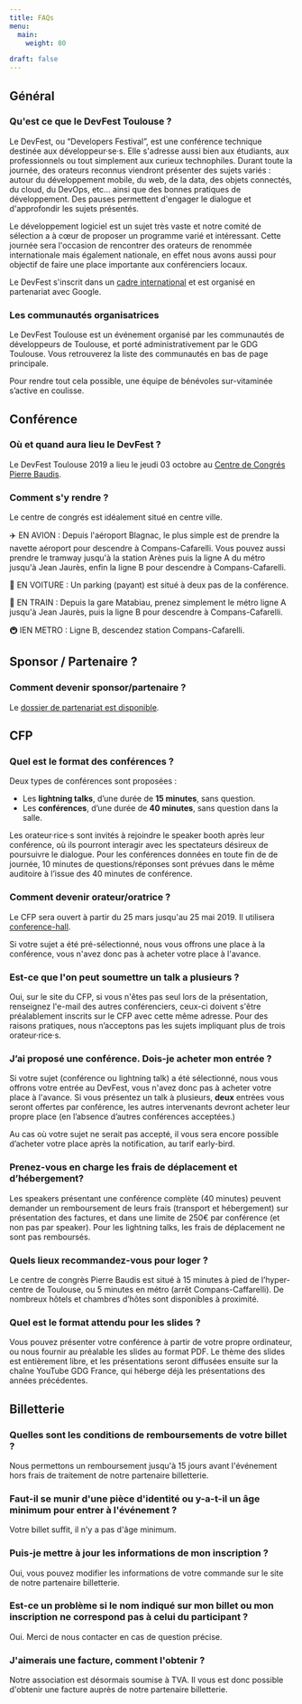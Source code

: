 ```yaml
---
title: FAQs
menu:
  main:
    weight: 80

draft: false
---
```


## Général

### Qu'est ce que le DevFest Toulouse ?

Le DevFest, ou “Developers Festival”, est une conférence technique destinée aux développeur·se·s.
Elle s'adresse aussi bien aux étudiants, aux professionnels ou tout simplement aux curieux technophiles.
Durant toute la journée, des orateurs reconnus viendront présenter des sujets variés : autour du développement mobile, du web, de la data, des objets connectés, du cloud, du DevOps, etc... ainsi que des bonnes pratiques de développement.
Des pauses permettent d'engager le dialogue et d'approfondir les sujets présentés.

Le développement logiciel est un sujet très vaste et notre comité de sélection a à cœur de proposer un programme varié et intéressant.
Cette journée sera l'occasion de rencontrer des orateurs de renommée internationale mais également nationale, en effet nous avons aussi pour objectif de faire une place importante aux conférenciers locaux.

Le DevFest s'inscrit dans un [cadre international](https://developers.google.com/events/devfest/) et est organisé en partenariat avec Google.

### Les communautés organisatrices

Le DevFest Toulouse est un événement organisé par les communautés de développeurs de Toulouse, et porté administrativement par le GDG Toulouse.
Vous retrouverez la liste des communautés en bas de page principale.

Pour rendre tout cela possible, une équipe de bénévoles sur-vitaminée s’active en coulisse.


## Conférence

### Où et quand aura lieu le DevFest ?

Le DevFest Toulouse 2019 a lieu le jeudi 03 octobre au [Centre de Congrés Pierre Baudis](https://goo.gl/maps/vDmHc8mFQtD2).

### Comment s'y rendre ?

Le centre de congrés est idéalement situé en centre ville.

:airplane: EN AVION :
Depuis l'aéroport Blagnac, le plus simple est de prendre la navette aéroport pour descendre à Compans-Cafarelli. Vous pouvez aussi prendre le tramway jusqu'à la station Arènes puis la ligne A du métro jusqu'à Jean Jaurès, enfin la ligne B pour descendre à Compans-Cafarelli.

:car: EN VOITURE :
Un parking (payant) est situé à deux pas de la conférence.

:train: EN TRAIN :
Depuis la gare Matabiau, prenez simplement le métro ligne A jusqu'à Jean Jaurès, puis la ligne B pour descendre à Compans-Cafarelli.

:metro: IEN METRO :
Ligne B, descendez station Compans-Cafarelli.

## Sponsor / Partenaire ?

### Comment devenir sponsor/partenaire ?

Le [dossier de partenariat est disponible](https://drive.google.com/open?id=1Uo1V4v3SHjl2q27SNkOyHkcuagKJmTU4).

## CFP

### Quel est le format des conférences ?

Deux types de conférences sont proposées :

- Les **lightning talks**, d’une durée de **15 minutes**, sans question.
- Les **conférences**, d’une durée de **40 minutes**, sans question dans la salle.


Les orateur·rice·s sont invités à rejoindre le speaker booth après leur conférence, où ils pourront interagir avec les spectateurs désireux de poursuivre le dialogue.
Pour les conférences données en toute fin de de journée, 10 minutes de questions/réponses sont prévues dans le même auditoire à l’issue des 40 minutes de conférence.


### Comment devenir orateur/oratrice ?

Le CFP sera ouvert à partir du 25 mars jusqu'au 25 mai 2019.
Il utilisera [conference-hall](https://conference-hall.io).

Si votre sujet a été pré-sélectionné, nous vous offrons une place à la conférence, vous n'avez donc pas à acheter votre place à l'avance.

### Est-ce que l'on peut soumettre un talk a plusieurs ?

Oui, sur le site du CFP, si vous n'êtes pas seul lors de la présentation, renseignez l'e-mail des autres conférenciers, ceux-ci doivent s'être préalablement inscrits sur le CFP avec cette même adresse.
Pour des raisons pratiques, nous n’acceptons pas les sujets impliquant plus de trois orateur·rice·s. 


### J’ai proposé une conférence. Dois-je acheter mon entrée ?

Si votre sujet (conférence ou lightning talk) a été sélectionné, nous vous offrons votre entrée au DevFest, vous n'avez donc pas à acheter votre place à l'avance.
Si vous présentez un talk à plusieurs, **deux** entrées vous seront offertes par conférence, les autres intervenants devront acheter leur propre place (en l’absence d’autres conférences acceptées.)

Au cas où votre sujet ne serait pas accepté, il vous sera encore possible d’acheter votre place après la notification, au tarif early-bird.

### Prenez-vous en charge les frais de déplacement et d’hébergement?

Les speakers présentant une conférence complète (40 minutes) peuvent demander un remboursement de leurs frais (transport et hébergement) sur présentation des factures, et dans une limite de 250€ par conférence (et non pas par speaker).
Pour les lightning talks, les frais de déplacement ne sont pas remboursés.

### Quels lieux recommandez-vous pour loger ?

Le centre de congrès Pierre Baudis est situé à 15 minutes à pied de l’hyper-centre de Toulouse, ou 5 minutes en métro (arrêt Compans-Caffarelli).
De nombreux hôtels et chambres d’hôtes sont disponibles à proximité.

### Quel est le format attendu pour les slides ?

Vous pouvez présenter votre conférence à partir de votre propre ordinateur, ou nous fournir au préalable les slides au format PDF.
Le thème des slides est entièrement libre, et les présentations seront diffusées ensuite sur la chaîne YouTube GDG France, qui héberge déjà les présentations des années précédentes.


## Billetterie

### Quelles sont les conditions de remboursements de votre billet ?

Nous permettons un remboursement jusqu'à 15 jours avant l'événement hors frais de traitement de notre partenaire billetterie.

### Faut-il se munir d'une pièce d'identité ou y-a-t-il un âge minimum pour entrer à l'événement ?

Votre billet suffit, il n'y a pas d'âge minimum.

### Puis-je mettre à jour les informations de mon inscription ?

Oui, vous pouvez modifier les informations de votre commande sur le site de notre partenaire billetterie.

### Est-ce un problème si le nom indiqué sur mon billet ou mon inscription ne correspond pas à celui du participant ?

Oui. Merci de nous contacter en cas de question précise.

### J'aimerais une facture, comment l'obtenir ?

Notre association est désormais soumise à TVA. Il vous est donc possible d'obtenir une facture auprès de notre partenaire billetterie.
